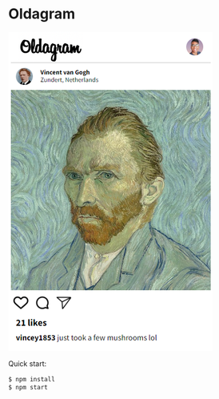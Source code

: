 # Oldagram

![instagram mobile feed with van gogh's post](./images/screenshot.png)

Quick start:

```
$ npm install
$ npm start
```
